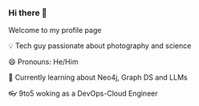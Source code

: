 ### Hi there 👋

<!--
**lubrz/lubrz** is a ✨ _special_ ✨ repository because its `README.md` (this file) appears on your GitHub profile.

Here are some ideas to get you started:

- 🔭 I’m currently working on ...
- 🌱 I’m currently learning ...
- 👯 I’m looking to collaborate on ...
- 🤔 I’m looking for help with ...
- 💬 Ask me about ...
- 📫 How to reach me: ...
- 😄 Pronouns: ...
- ⚡ Fun fact: ...
-->

Welcome to my profile page

💡 Tech guy passionate about photography and science

😄 Pronouns: He/Him

🌱 Currently learning about Neo4j, Graph DS and LLMs

👓 9to5 woking as a DevOps-Cloud Engineer
